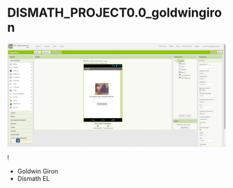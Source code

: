 # DISMATH_PROJECT0.0_goldwingiron

![asd1](https://raw.githubusercontent.com/DeLaSalleUniversity-Manila-DISMATH-t216/DISMATH_PROJECT0.0_goldwingiron/fd09f06d5bfa5e85635439ad112207699f3f56d3/asd1.PNG)

!

- Goldwin Giron
- Dismath EL
